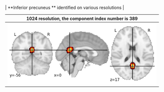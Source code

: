 


| **Inferior precuneus ** identified on various resolutions |

| 1024 resolution, the component index number is 389|  
|:---:|  
| ![Component 1024](../1024/final/389.jpg "From component 1024: Inferior precuneus ") |